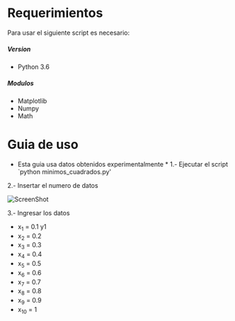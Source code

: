 # Requerimientos
Para usar el siguiente script es necesario:
##### Version
- Python 3.6
##### Modulos
- Matplotlib
- Numpy
- Math

# Guia de uso
* Esta guia usa datos obtenidos experimentalmente *
1.- Ejecutar el script
`python minimos_cuadrados.py'

2.- Insertar el numero de datos

![ScreenShot](https://raw.github.com/index-0/Regresion/master/Images/1.png)

3.- Ingresar los datos
- x<sub>1</sub> = 0.1    y1
- x<sub>2</sub> = 0.2
- x<sub>3</sub> = 0.3
- x<sub>4</sub> = 0.4
- x<sub>5</sub> = 0.5
- x<sub>6</sub> = 0.6
- x<sub>7</sub> = 0.7
- x<sub>8</sub> = 0.8
- x<sub>9</sub> = 0.9
- x<sub>10</sub> = 1
